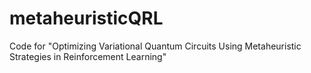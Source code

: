 # metaheuristicQRL
Code for "Optimizing Variational Quantum Circuits Using Metaheuristic Strategies in Reinforcement Learning"
